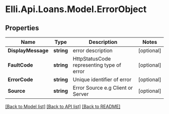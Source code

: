 # Elli.Api.Loans.Model.ErrorObject
## Properties

Name | Type | Description | Notes
------------ | ------------- | ------------- | -------------
**DisplayMessage** | **string** | error description | [optional] 
**FaultCode** | **string** | HttpStatusCode representing type of error | [optional] 
**ErrorCode** | **string** | Unique identifier of error | [optional] 
**Source** | **string** | Error Source e.g Client or Server | [optional] 

[[Back to Model list]](../README.md#documentation-for-models) [[Back to API list]](../README.md#documentation-for-api-endpoints) [[Back to README]](../README.md)

